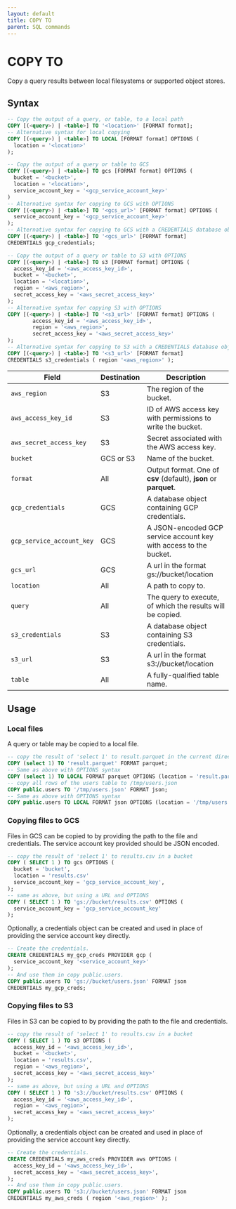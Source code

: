 ```yaml
---
layout: default
title: COPY TO
parent: SQL commands
---
```


# COPY TO

Copy a query results between local filesystems or supported object stores.

## Syntax

```sql
-- Copy the output of a query, or table, to a local path
COPY [(<query>) | <table>] TO '<location>' [FORMAT format];
-- Alternative syntax for local copying
COPY [(<query>) | <table>] TO LOCAL [FORMAT format] OPTIONS (
  location = '<location>'
);

-- Copy the output of a query or table to GCS
COPY [(<query>) | <table>] TO gcs [FORMAT format] OPTIONS (
  bucket = '<bucket>',
  location = '<location>',
  service_account_key = '<gcp_service_account_key>'
)
-- Alternative syntax for copying to GCS with OPTIONS
COPY [(<query>) | <table>] TO '<gcs_url>' [FORMAT format] OPTIONS (
  service_account_key = '<gcp_service_account_key>'
);
-- Alternative syntax for copying to GCS with a CREDENTIALS database object
COPY [(<query>) | <table>] TO '<gcs_url>' [FORMAT format]
CREDENTIALS gcp_credentials;

-- Copy the output of a query or table to S3 with OPTIONS
COPY [(<query>) | <table>] TO s3 [FORMAT format] OPTIONS (
  access_key_id = '<aws_access_key_id>',
  bucket = '<bucket>',
  location = '<location>',
  region = '<aws_region>',
  secret_access_key = '<aws_secret_access_key>'
);
-- Alternative syntax for copying S3 with OPTIONS
COPY [(<query>) | <table>] TO '<s3_url>' [FORMAT format] OPTIONS (
        access_key_id = '<aws_access_key_id>',
        region = '<aws_region>',
        secret_access_key = '<aws_secret_access_key>'
);
-- Alternative syntax for copying to S3 with a CREDENTIALS database object
COPY [(<query>) | <table>] TO '<s3_url>' [FORMAT format]
CREDENTIALS s3_credentials ( region '<aws_region>' );
```

| Field                     | Destination | Description                                                       |
| ------------------------- | ----------- | ----------------------------------------------------------------- |
| `aws_region`              | S3          | The region of the bucket.                                         |
| `aws_access_key_id`       | S3          | ID of AWS access key with permissions to write the bucket.        |
| `aws_secret_access_key`   | S3          | Secret associated with the AWS access key.                        |
| `bucket`                  | GCS or S3   | Name of the bucket.                                               |
| `format`                  | All         | Output format. One of **csv** (default), **json** or **parquet**. |
| `gcp_credentials`         | GCS         | A database object containing GCP credentials.                     |
| `gcp_service_account_key` | GCS         | A JSON-encoded GCP service account key with access to the bucket. |
| `gcs_url`                 | GCS         | A url in the format gs://bucket/location                          |
| `location`                | All         | A path to copy to.                                                |
| `query`                   | All         | The query to execute, of which the results will be copied.        |
| `s3_credentials`          | S3          | A database object containing S3 credentials.                      |
| `s3_url`                  | S3          | A url in the format s3://bucket/location                          |
| `table`                   | All         | A fully-qualified table name.                                     |

## Usage

### Local files

A query or table may be copied to a local file.

```sql
-- copy the result of 'select 1' to result.parquet in the current directory
COPY (select 1) TO 'result.parquet' FORMAT parquet;
-- Same as above with OPTIONS syntax
COPY (select 1) TO LOCAL FORMAT parquet OPTIONS (location = 'result.parquet');
-- copy all rows of the users table to /tmp/users.json
COPY public.users TO '/tmp/users.json' FORMAT json;
-- Same as above with OPTIONS syntax
COPY public.users TO LOCAL FORMAT json OPTIONS (location = '/tmp/users.json');
```

### Copying files to GCS

Files in GCS can be copied to by providing the path to the file and credentials.
The service account key provided should be JSON encoded.

```sql
-- copy the result of 'select 1' to results.csv in a bucket
COPY ( SELECT 1 ) TO gcs OPTIONS (
  bucket = 'bucket',
  location = 'results.csv'
  service_account_key = 'gcp_service_account_key',
);
-- same as above, but using a URL and OPTIONS
COPY ( SELECT 1 ) TO 'gs://bucket/results.csv' OPTIONS (
  service_account_key = 'gcp_service_account_key'
);
```

Optionally, a credentials object can be created and used in place of providing
the service account key directly.

```sql
-- Create the credentials.
CREATE CREDENTIALS my_gcp_creds PROVIDER gcp (
  service_account_key '<service_account_key>'
);
-- And use them in copy public.users.
COPY public.users TO 'gs://bucket/users.json' FORMAT json
CREDENTIALS my_gcp_creds;
```

### Copying files to S3

Files in S3 can be copied to by providing the path to the file and credentials.

```sql
-- copy the result of 'select 1' to results.csv in a bucket
COPY ( SELECT 1 ) TO s3 OPTIONS (
  access_key_id = '<aws_access_key_id>',
  bucket = '<bucket>',
  location = 'results.csv',
  region = '<aws_region>',
  secret_access_key = '<aws_secret_access_key>'
);
-- same as above, but using a URL and OPTIONS
COPY ( SELECT 1 ) TO 's3://bucket/results.csv' OPTIONS (
  access_key_id = '<aws_access_key_id>',
  region = '<aws_region>',
  secret_access_key = '<aws_secret_access_key>'
);
```

Optionally, a credentials object can be created and used in place of providing
the service account key directly.

```sql
-- Create the credentials.
CREATE CREDENTIALS my_aws_creds PROVIDER aws OPTIONS (
  access_key_id = '<aws_access_key_id>',
  secret_access_key = '<aws_secret_access_key>',
);
-- And use them in copy public.users.
COPY public.users TO 's3://bucket/users.json' FORMAT json
CREDENTIALS my_aws_creds ( region '<aws_region>' );
```
